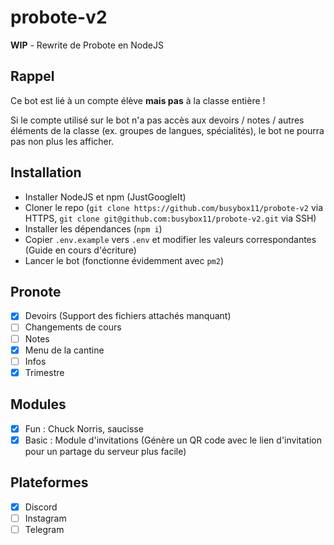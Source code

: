 # probote-v2
**WIP** - Rewrite de Probote en NodeJS

## Rappel
Ce bot est lié à un compte élève **mais pas** à la classe entière !

Si le compte utilisé sur le bot n'a pas accès aux devoirs / notes / autres éléments de la classe (ex. groupes de langues, spécialités), le bot ne pourra pas non plus les afficher.

## Installation
- Installer NodeJS et npm (JustGoogleIt)
- Cloner le repo (`git clone https://github.com/busybox11/probote-v2` via HTTPS, `git clone git@github.com:busybox11/probote-v2.git` via SSH)
- Installer les dépendances (`npm i`)
- Copier `.env.example` vers `.env` et modifier les valeurs correspondantes (Guide en cours d'écriture)
- Lancer le bot (fonctionne évidemment avec `pm2`)

## Pronote
- [X] Devoirs (Support des fichiers attachés manquant)
- [ ] Changements de cours
- [ ] Notes
- [X] Menu de la cantine
- [ ] Infos
- [X] Trimestre

## Modules
- [X] Fun : Chuck Norris, saucisse
- [X] Basic : Module d'invitations
        (Génère un QR code avec le lien d'invitation pour un partage du serveur plus facile)

## Plateformes
- [X] Discord
- [ ] Instagram
- [ ] Telegram
